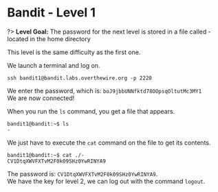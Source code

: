 # Bandit - Level 1

?> **Level Goal:** The password for the next level is stored in a file called - located in the home directory

This level is the same difficulty as the first one.

We launch a terminal and log on.

```
ssh bandit1@bandit.labs.overthewire.org -p 2220
```

We enter the password, which is: `boJ9jbbUNNfktd78OOpsqOltutMc3MY1`<br>
We are now connected!

When you run the `ls` command, you get a file that appears.

```
bandit1@bandit:~$ ls
-
```

We just have to execute the `cat` command on the file to get its contents.

```
bandit1@bandit:~$ cat ./-
CV1DtqXWVFXTvM2F0k09SHz0YwRINYA9
```
The password is: `CV1DtqXWVFXTvM2F0k09SHz0YwRINYA9`. <br>
We have the key for level 2, we can log out with the command `logout`.